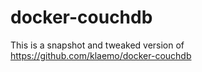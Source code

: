 # docker-couchdb

This is a snapshot and tweaked version of https://github.com/klaemo/docker-couchdb
